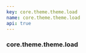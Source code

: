 ```yaml
---
key: core.theme.theme.load
name: core.theme.theme.load
api: true
---
```


### core.theme.theme.load
